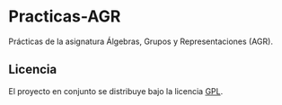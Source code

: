 Practicas-AGR
========================
Prácticas de la asignatura Álgebras, Grupos y Representaciones (AGR).  


Licencia  
------------------------
El proyecto en conjunto se distribuye bajo la licencia [GPL](LICENSE).  
